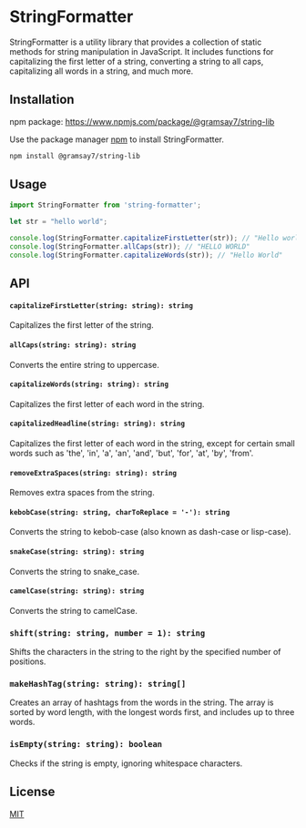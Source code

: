 # StringFormatter

StringFormatter is a utility library that provides a collection of static methods for string manipulation in JavaScript. It includes functions for capitalizing the first letter of a string, converting a string to all caps, capitalizing all words in a string, and much more.

## Installation

npm package: https://www.npmjs.com/package/@gramsay7/string-lib

Use the package manager [npm](https://www.npmjs.com/) to install StringFormatter.

```bash
npm install @gramsay7/string-lib
```

## Usage

```javascript
import StringFormatter from 'string-formatter';

let str = "hello world";

console.log(StringFormatter.capitalizeFirstLetter(str)); // "Hello world"
console.log(StringFormatter.allCaps(str)); // "HELLO WORLD"
console.log(StringFormatter.capitalizeWords(str)); // "Hello World"
```

## API

#### `capitalizeFirstLetter(string: string): string`

Capitalizes the first letter of the string.

#### `allCaps(string: string): string`

Converts the entire string to uppercase.

#### `capitalizeWords(string: string): string`

Capitalizes the first letter of each word in the string.

#### `capitalizedHeadline(string: string): string`

Capitalizes the first letter of each word in the string, except for certain small words such as 'the', 'in', 'a', 'an', 'and', 'but', 'for', 'at', 'by', 'from'.

#### `removeExtraSpaces(string: string): string`

Removes extra spaces from the string.

#### `kebobCase(string: string, charToReplace = '-'): string`

Converts the string to kebob-case (also known as dash-case or lisp-case).

#### `snakeCase(string: string): string`

Converts the string to snake_case.

#### `camelCase(string: string): string`

Converts the string to camelCase.

### `shift(string: string, number = 1): string`

Shifts the characters in the string to the right by the specified number of positions.

### `makeHashTag(string: string): string[]`

Creates an array of hashtags from the words in the string. The array is sorted by word length, with the longest words first, and includes up to three words.

### `isEmpty(string: string): boolean`

Checks if the string is empty, ignoring whitespace characters.

## License

[MIT](https://choosealicense.com/licenses/mit/)
